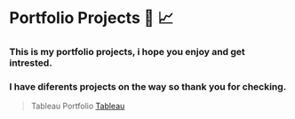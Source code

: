 # Portfolio Projects :open_file_folder: :chart_with_upwards_trend: 

### This is my portfolio projects, i hope you enjoy and get intrested.
### I have diferents projects on the way so thank you for checking.

> Tableau Portfolio [Tableau](https://public.tableau.com/profile/damon.reyes#!/?newProfile=&activeTab=0)
